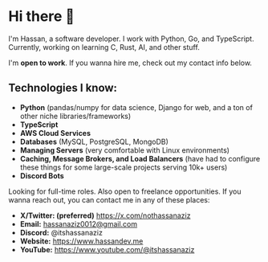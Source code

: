 # Hi there 👋

I'm Hassan, a software developer. I work with Python, Go, and TypeScript. Currently, working on learning C, Rust, AI, and other stuff.

I'm **open to work**. If you wanna hire me, check out my contact info below.

## Technologies I know:
* **Python** (pandas/numpy for data science, Django for web, and a ton of other niche libraries/frameworks)
* **TypeScript**
* **AWS Cloud Services**
* **Databases** (MySQL, PostgreSQL, MongoDB)
* **Managing Servers** (very comfortable with Linux environments)
* **Caching, Message Brokers, and Load Balancers** (have had to configure these things for some large-scale projects serving 10k+ users)
* **Discord Bots**

Looking for full-time roles. Also open to freelance opportunities. If you wanna reach out, you can contact me in any of these places:
- **X/Twitter: (preferred)** https://x.com/nothassanaziz
- **Email:** hassanaziz0012@gmail.com
- **Discord:** @itshassanaziz
- **Website:** https://www.hassandev.me
- **YouTube:** https://www.youtube.com/@itshassanaziz
